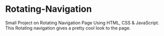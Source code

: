 # Rotating-Navigation
Small Project on Rotating Navigation Page Using HTML, CSS &amp; JavaScript. This Rotating navigation gives a pretty cool look to the page.

